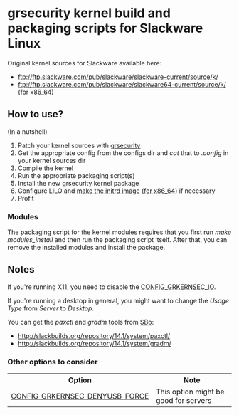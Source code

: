 grsecurity kernel build and packaging scripts for Slackware Linux
=================================================================

Original kernel sources for Slackware available here:
  * ftp://ftp.slackware.com/pub/slackware/slackware-current/source/k/
  * ftp://ftp.slackware.com/pub/slackware/slackware64-current/source/k/ (for x86_64)

How to use?
-----------

(In a nutshell)

1. Patch your kernel sources with [grsecurity](https://grsecurity.net/download.php)
2. Get the appropriate config from the configs dir and *cat* that to *.config* in your kernel sources dir
3. Compile the kernel
4. Run the appropriate packaging script(s)
5. Install the new grsecurity kernel package
6. Configure LILO and [make the initrd image](http://ftp.slackware.com/pub/slackware/slackware-14.1/README.initrd) ([for x86_64](http://ftp.slackware.com/pub/slackware/slackware64-14.1/README.initrd)) if necessary
7. Profit

### Modules

The packaging script for the kernel modules requires that you first run *make modules_install* and then run the packaging script itself. After that, you can remove the installed modules and install the package.

Notes
-----

If you're running X11, you need to disable the [CONFIG_GRKERNSEC_IO](https://en.wikibooks.org/wiki/Grsecurity/Appendix/Grsecurity_and_PaX_Configuration_Options#Disable_privileged_I.2FO).

If you're running a desktop in general, you might want to change the *Usage Type* from *Server* to *Desktop*.

You can get the *paxctl* and *gradm* tools from [SBo](http://slackbuilds.org/):
  * http://slackbuilds.org/repository/14.1/system/paxctl/
  * http://slackbuilds.org/repository/14.1/system/gradm/

### Other options to consider

<table>
  <tr>
    <th>Option</th><th>Note</th>
  </tr>
  <tr>
    <td><a href="https://en.wikibooks.org/wiki/Grsecurity/Appendix/Grsecurity_and_PaX_Configuration_Options#Reject_all_USB_devices_not_connected_at_boot">CONFIG_GRKERNSEC_DENYUSB_FORCE</a></td><td>This option might be good for servers</td>
  </tr>
</table>
